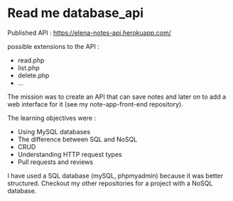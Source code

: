 # Read me database_api

Published API : <https://elena-notes-api.herokuapp.com/>

possible extensions to the API :

* read.php
* list.php
* delete.php
* ...

The mission was to create an API that can save notes and later on to add a web interface for it (see my note-app-front-end repository).

The learning objectives were : 

* Using MySQL databases
* The difference between SQL and NoSQL
* CRUD
* Understanding HTTP request types
* Pull requests and reviews

I have used a SQL database (mySQL, phpmyadmin) because it was better structured. Checkout my other repositories for a project with a NoSQL database. 





